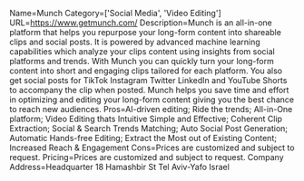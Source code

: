 Name=Munch
Category=['Social Media', 'Video Editing']
URL=https://www.getmunch.com/
Description=Munch is an all-in-one platform that helps you repurpose your long-form content into shareable clips and social posts. It is powered by advanced machine learning capabilities which analyze your clips content using insights from social platforms and trends. With Munch you can quickly turn your long-form content into short and engaging clips tailored for each platform. You also get social posts for TikTok Instagram Twitter LinkedIn and YouTube Shorts to accompany the clip when posted. Munch helps you save time and effort in optimizing and editing your long-form content giving you the best chance to reach new audiences.
Pros=AI-driven editing; Ride the trends; All-in-One platform; Video Editing thats Intuitive Simple and Effective; Coherent Clip Extraction; Social & Search Trends Matching; Auto Social Post Generation; Automatic Hands-free Editing; Extract the Most out of Existing Content; Increased Reach & Engagement
Cons=Prices are customized and subject to request.
Pricing=Prices are customized and subject to request.
Company Address=Headquarter 18 Hamashbir St Tel Aviv-Yafo Israel
